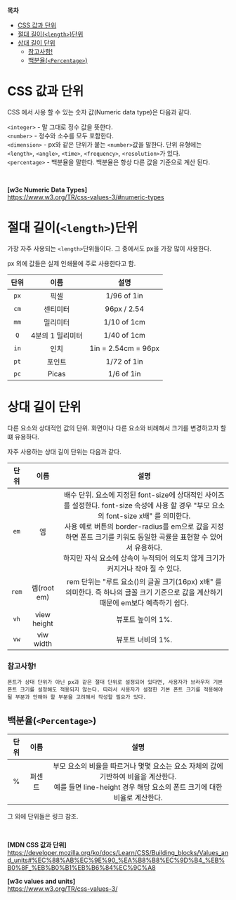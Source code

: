 **목차**
- [CSS 값과 단위](#css-값과-단위)
- [절대 길이(`<length>`)단위](#절대-길이length단위)
- [상대 길이 단위](#상대-길이-단위)
    - [참고사항!](#참고사항)
  - [백분율(`<Percentage>`)](#백분율percentage)

# CSS 값과 단위

CSS 에서 사용 할 수 있는 숫자 값(Numeric data type)은 다음과 같다.

`<integer>` - 말 그대로 정수 값을 뜻한다.<br>
`<number>` - 정수와 소수를 모두 포함한다.<br>
`<dimension>` - px와 같은 단위가 붙는 `<number>`값을 말한다. 단위 유형에는 `<length>`, `<angle>`, `<time>`, `<frequency>`, `<resolution>`가 있다.<br>
`<percentage>` - 백분율을 말한다. 백분율은 항상 다른 값을 기준으로 계산 된다.<br>

<br>

**[w3c Numeric Data Types]** <br>
https://www.w3.org/TR/css-values-3/#numeric-types

# 절대 길이(`<length>`)단위

가장 자주 사용되는 `<length>`단위들이다. 그 중에서도 px을 가장 많이 사용한다.

px 외에 값들은 실제 인쇄물에 주로 사용한다고 함.

|단위|이름|설명|
|:---:|:---:|:---:|
|`px`|픽셀|1/96 of 1in|
|`cm`|센티미터|96px / 2.54|
|`mm`|밀리미터|1/10 of 1cm|
|`Q`|4분의 1 밀리미터|1/40 of 1cm|
|`in`|인치|1in = 2.54cm = 96px|
|`pt`|포인트|1/72 of 1in|
|`pc`|Picas|1/6 of 1in|


# 상대 길이 단위

다른 요소와 상대적인 값의 단위. 화면이나 다른 요소와 비례해서 크기를 변경하고자 할 떄 유용하다.

자주 사용하는 상대 길이 단위는 다음과 같다.

|단위|이름|설명|
|:---:|:---:|:---:|
|`em`|엠|배수 단위. 요소에 지정된 font-size에 상대적인 사이즈를 설정한다. font-size 속성에 사용 할 경우 "부모 요소의 font-size x배" 를 의미한다. <br>사용 예로 버튼의 border-radius를 em으로 값을 지정하면 폰트 크기를 키워도 동일한 곡률을 표현할 수 있어서 유용하다. <br> 하지만 자식 요소에 상속이 누적되어 의도치 않게 크기가 커지거나 작아 질 수 있다.| 
|`rem`|렘(root em)| rem 단위는 "루트 요소(<html>)의 글꼴 크기(16px) x배" 를 의미한다. 즉 하나의 글꼴 크기 기준으로 값을 계산하기 때문에 em보다 예측하기 쉽다.|
|`vh`|view height|뷰포트 높이의 1%.| 
|`vw`|viw width|뷰포트 너비의 1%.|


### 참고사항!
```
폰트가 상대 단위가 아닌 px과 같은 절대 단위로 설정되어 있다면, 사용자가 브라우저 기본 폰트 크기를 설정해도 적용되지 않는다. 따라서 사용자가 설정한 기본 폰트 크기를 적용해야 될 부분과 안해야 할 부분을 고려해서 작성할 필요가 있다.
```
## 백분율(`<Percentage>`)

|단위|이름|설명|
|:---:|:---:|:---:|
|% |퍼센트|부모 요소의 비율을 따르거나 몇몇 요소는 요소 자체의 값에 기반하여 비율을 계산한다. <br> 예를 들면 line-height 경우 해당 요소의 폰트 크기에 대한 비율로 계산한다.|

그 외에 단위들은 링크 참조.

<br>

**[MDN CSS 값과 단위]** <br>
https://developer.mozilla.org/ko/docs/Learn/CSS/Building_blocks/Values_and_units#%EC%88%AB%EC%9E%90_%EA%B8%B8%EC%9D%B4_%EB%B0%8F_%EB%B0%B1%EB%B6%84%EC%9C%A8

**[w3c values and units]** <br>
https://www.w3.org/TR/css-values-3/